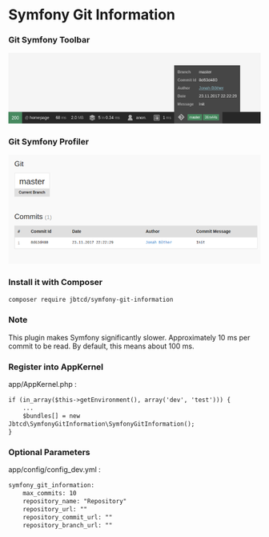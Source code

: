 Symfony Git Information
=========================

### Git Symfony Toolbar
![GitSymfonyToolbar](git-extension-toolbar.png "GitSymfonyToolbar")

### Git Symfony Profiler
![GitSymfonyProfiler](git-extension.png "GitSymfonyProfilerExtension")

### Install it with Composer

    composer require jbtcd/symfony-git-information
    
### Note

This plugin makes Symfony significantly slower.
Approximately 10 ms per commit to be read. By default, this means about 100 ms.

### Register into AppKernel

app/AppKernel.php :

    if (in_array($this->getEnvironment(), array('dev', 'test'))) {
        ...
        $bundles[] = new Jbtcd\SymfonyGitInformation\SymfonyGitInformation();
    }
    
### Optional Parameters

app/config/config_dev.yml :

    symfony_git_information:
        max_commits: 10
        repository_name: "Repository"
        repository_url: ""
        repository_commit_url: ""
        repository_branch_url: ""
